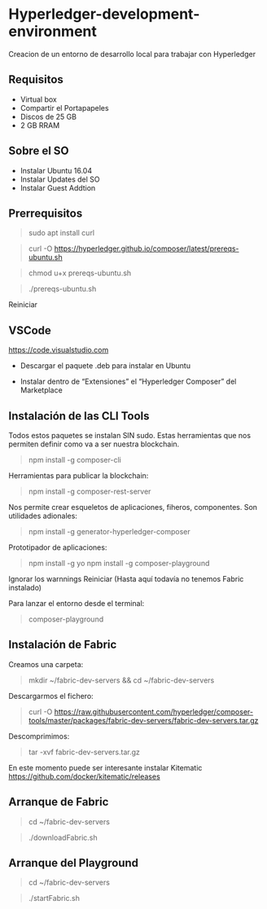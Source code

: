 # Hyperledger-development-environment
Creacion de un entorno de desarrollo local para trabajar con Hyperledger

Requisitos
----------
- Virtual box
- Compartir el Portapapeles
- Discos de 25 GB
- 2 GB RRAM

Sobre el SO
------------
- Instalar Ubuntu 16.04
- Instalar Updates del SO
- Instalar Guest Addtion


Prerrequisitos
---------------
>sudo apt install curl

>curl -O https://hyperledger.github.io/composer/latest/prereqs-ubuntu.sh 

>chmod u+x prereqs-ubuntu.sh 

>./prereqs-ubuntu.sh 

Reiniciar

VSCode
------
https://code.visualstudio.com

- Descargar el paquete .deb para instalar en Ubuntu

- Instalar dentro de “Extensiones” el “Hyperledger Composer” del Marketplace

Instalación de las CLI Tools
----------------------------
Todos estos paquetes se instalan SIN sudo.
Estas herramientas que nos permiten definir como va a ser nuestra blockchain.

>npm install -g composer-cli

Herramientas para publicar la blockchain:
>npm install -g composer-rest-server

Nos permite crear esqueletos de aplicaciones, fiheros, componentes. Son utilidades adionales:
>npm install -g generator-hyperledger-composer 

Prototipador de aplicaciones:
>npm install -g yo 
>npm install -g composer-playground 

Ignorar los warnnings
Reiniciar (Hasta aquí todavía no tenemos Fabric instalado)

Para lanzar el entorno desde el terminal:
>composer-playground

Instalación de Fabric
---------------------
Creamos una carpeta:
>mkdir ~/fabric-dev-servers && cd ~/fabric-dev-servers 

Descargarmos el fichero:
>curl -O https://raw.githubusercontent.com/hyperledger/composer-tools/master/packages/fabric-dev-servers/fabric-dev-servers.tar.gz 

Descomprimimos:
>tar -xvf fabric-dev-servers.tar.gz

En este momento puede ser interesante instalar Kitematic
https://github.com/docker/kitematic/releases

Arranque de Fabric
------------------
>cd ~/fabric-dev-servers 

>./downloadFabric.sh

Arranque del Playground
-----------------------
>cd ~/fabric-dev-servers 

>./startFabric.sh 





